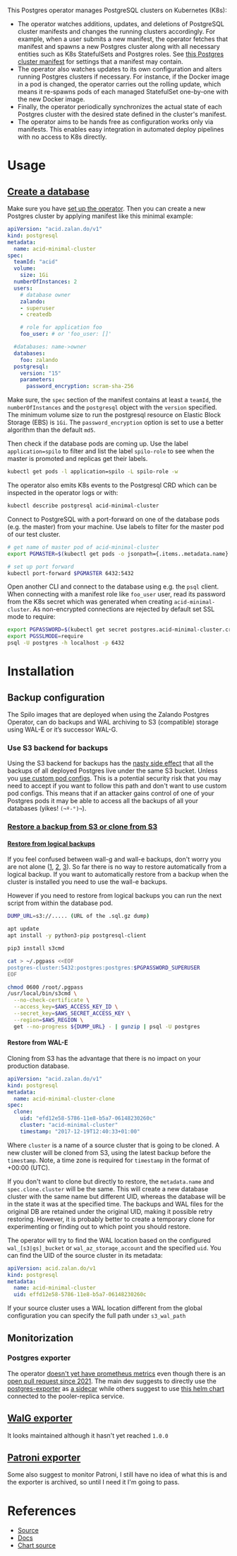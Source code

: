 This Postgres operator manages PostgreSQL clusters on Kubernetes (K8s):

- The operator watches additions, updates, and deletions of PostgreSQL cluster manifests and changes the running clusters accordingly. For example, when a user submits a new manifest, the operator fetches that manifest and spawns a new Postgres cluster along with all necessary entities such as K8s StatefulSets and Postgres roles. See [this Postgres cluster manifest](https://github.com/zalando/postgres-operator/blob/master/manifests/complete-postgres-manifest.yaml) for settings that a manifest may contain.
- The operator also watches updates to its own configuration and alters running Postgres clusters if necessary. For instance, if the Docker image in a pod is changed, the operator carries out the rolling update, which means it re-spawns pods of each managed StatefulSet one-by-one with the new Docker image.
- Finally, the operator periodically synchronizes the actual state of each Postgres cluster with the desired state defined in the cluster's manifest.
- The operator aims to be hands free as configuration works only via manifests. This enables easy integration in automated deploy pipelines with no access to K8s directly.

# Usage

## [Create a database](https://postgres-operator.readthedocs.io/en/latest/user/)

Make sure you have [set up the operator](#installation). Then you can create a new Postgres cluster by applying manifest like this minimal example:

```yaml
apiVersion: "acid.zalan.do/v1"
kind: postgresql
metadata:
  name: acid-minimal-cluster
spec:
  teamId: "acid"
  volume:
    size: 1Gi
  numberOfInstances: 2
  users:
    # database owner
    zalando:
    - superuser
    - createdb

    # role for application foo
    foo_user: # or 'foo_user: []'

  #databases: name->owner
  databases:
    foo: zalando
  postgresql:
    version: "15"
    parameters:
      password_encryption: scram-sha-256
```

Make sure, the `spec` section of the manifest contains at least a `teamId`, the `numberOfInstances` and the `postgresql` object with the `version` specified. The minimum volume size to run the postgresql resource on Elastic Block Storage (EBS) is `1Gi`. The `password_encryption` option is set to use a better algorithm than the default `md5`.

Then check if the database pods are coming up. Use the label `application=spilo` to filter and list the label `spilo-role` to see when the master is promoted and replicas get their labels.

```bash
kubectl get pods -l application=spilo -L spilo-role -w
```

The operator also emits K8s events to the Postgresql CRD which can be inspected in the operator logs or with:

```bash
kubectl describe postgresql acid-minimal-cluster
```

Connect to PostgreSQL with a port-forward on one of the database pods (e.g. the master) from your machine. Use labels to filter for the master pod of our test cluster.

```bash
# get name of master pod of acid-minimal-cluster
export PGMASTER=$(kubectl get pods -o jsonpath={.items..metadata.name} -l application=spilo,cluster-name=acid-minimal-cluster,spilo-role=master)

# set up port forward
kubectl port-forward $PGMASTER 6432:5432
```

Open another CLI and connect to the database using e.g. the `psql` client. When connecting with a manifest role like `foo_user` user, read its password from the K8s secret which was generated when creating `acid-minimal-cluster`. As non-encrypted connections are rejected by default set SSL mode to require:

```bash
export PGPASSWORD=$(kubectl get secret postgres.acid-minimal-cluster.credentials.postgresql.acid.zalan.do -o 'jsonpath={.data.password}' | base64 -d)
export PGSSLMODE=require
psql -U postgres -h localhost -p 6432
```
# Installation
## Backup configuration

The Spilo images that are deployed when using the Zalando Postgres Operator, can do backups and WAL archiving to S3 (compatible) storage using WAL-E or it’s successor WAL-G. 
### Use S3 backend for backups
Using the S3 backend for backups has the [nasty side effect](https://github.com/zalando/postgres-operator/issues/1209) that all the backups of all deployed Postgres live under the same S3 bucket. Unless you [use custom pod configs](https://postgres-operator.readthedocs.io/en/latest/administrator/#custom-pod-environment-variables). This is a potential security risk that you may need to accept if you want to follow this path and don't want to use custom pod configs. This means that if an attacker gains control of one of your Postgres pods it may be able to access all the backups of all your databases (yikes! `(¬º-°)¬`). 

### [Restore a backup from S3 or clone from S3](https://postgres-operator.readthedocs.io/en/latest/user/#clone-from-s3) 
#### [Restore from logical backups ](https://vitobotta.com/2020/02/05/postgres-kubernetes-zalando-operator/)
If you feel confused between wall-g and wall-e backups, don't worry you are not alone ([1](https://github.com/zalando/postgres-operator/issues/568), [2](https://github.com/zalando/postgres-operator/issues/630), [3](https://github.com/zalando/postgres-operator/issues/1072)). So far there is no way to restore automatically from a logical backup. If you want to automatically restore from a backup when the cluster is installed you need to use the wall-e backups.

However if you need to restore from logical backups you can run the next script from within the database pod.

```bash 
DUMP_URL=s3://..... (URL of the .sql.gz dump)

apt update
apt install -y python3-pip postgresql-client

pip3 install s3cmd

cat > ~/.pgpass <<EOF
postgres-cluster:5432:postgres:postgres:$PGPASSWORD_SUPERUSER
EOF

chmod 0600 /root/.pgpass
/usr/local/bin/s3cmd \
  --no-check-certificate \
  --access_key=$AWS_ACCESS_KEY_ID \
  --secret_key=$AWS_SECRET_ACCESS_KEY \
  --region=$AWS_REGION \
  get --no-progress ${DUMP_URL} - | gunzip | psql -U postgres 
```

#### Restore from WAL-E

Cloning from S3 has the advantage that there is no impact on your production database.

```yaml 
apiVersion: "acid.zalan.do/v1"
kind: postgresql
metadata:
  name: acid-minimal-cluster-clone
spec:
  clone:
    uid: "efd12e58-5786-11e8-b5a7-06148230260c"
    cluster: "acid-minimal-cluster"
    timestamp: "2017-12-19T12:40:33+01:00"
```

Where `cluster` is a name of a source cluster that is going to be cloned. A new cluster will be cloned from S3, using the latest backup before the `timestamp`. Note, a time zone is required for `timestamp` in the format of +00:00 (UTC).

If you don't want to clone but directly to restore, the `metadata.name` and `spec.clone.cluster` will be the same. This will create a new database cluster with the same name but different UID, whereas the database will be in the state it was at the specified time. The backups and WAL files for the original DB are retained under the original UID, making it possible retry restoring. However, it is probably better to create a temporary clone for experimenting or finding out to which point you should restore.

The operator will try to find the WAL location based on the configured `wal_[s3|gs]_bucket` or `wal_az_storage_account` and the specified `uid`. You can find the UID of the source cluster in its metadata:

```yaml
apiVersion: acid.zalan.do/v1
kind: postgresql
metadata:
  name: acid-minimal-cluster
  uid: effd12e58-5786-11e8-b5a7-06148230260c
```

If your source cluster uses a WAL location different from the global configuration you can specify the full path under `s3_wal_path`


## Monitorization

### Postgres exporter
The operator [doesn't yet have prometheus metrics](https://github.com/zalando/postgres-operator/issues/1189) even though there is an [open pull request since 2021](https://github.com/zalando/postgres-operator/pull/1529). The main dev suggests to directly use the [postgres-exporter](https://github.com/zalando/postgres-operator/pull/1529) as [a sidecar](https://github.com/zalando/postgres-operator/issues/264)  while others suggest to use [this helm chart](https://github.com/prometheus-community/helm-charts/tree/main/charts/prometheus-postgres-exporter) connected to the pooler-replica service.

## [WalG exporter](https://thedatabaseme.de/2023/05/07/get-me-those-metrics-use-prometheus-wal-g-backup-exporter/)
It looks maintained although it hasn't yet reached `1.0.0`

## [Patroni exporter](https://github.com/Showmax/patroni-exporter)

Some also suggest to monitor Patroni, I still have no idea of what this is and the exporter is archived, so until I need it I'm going to pass.
# References
- [Source](https://github.com/zalando/postgres-operator)
- [Docs](https://postgres-operator.readthedocs.io)
- [Chart source](https://github.com/zalando/postgres-operator/tree/master/charts/postgres-operator)
